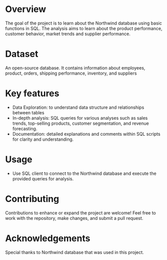 # Overview
The goal of the project is to learn about the Northwind database using basic functions in SQL. The analysis aims to learn about the product performance, customer behavior, market trends and supplier performance.

# Dataset
An open-source database. It contains information about employees, product, orders, shipping performance, inventory, and suppliers

# Key features
  - Data Exploration: to understand data structure and relationships between tables
  - In-depth analysis: SQL queries for various analyses such as sales trends, top-selling products, customer segmentation, and revenue forecasting.
  - Documentation: detailed explanations and comments within SQL scripts for clarity and understanding.
# Usage
  - Use SQL client to connect to the Northwind database and execute the provided queries for analysis.
# Contributing
Contributions to enhance or expand the project are welcome! Feel free to work with the repository, make changes, and submit a pull request.

# Acknowledgements
Special thanks to Northwind database that was used in this project.


  

